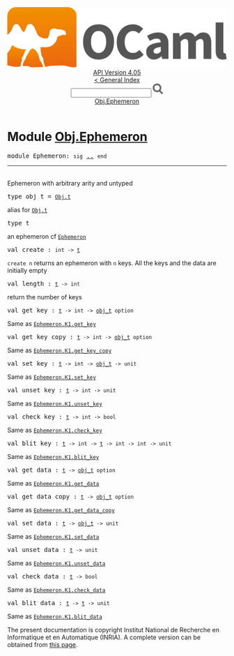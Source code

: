 <!-- ((! set title API !)) ((! set documentation !)) ((! set api !)) ((! set nobreadcrumb !)) -->
<div class="api"><header><nav class="toc brand"><a class="brand" href="https://ocaml.org/"><img src="colour-logo-gray.svg" class="svg" alt="OCaml"></a></nav><nav class="toc"><div class="toc_version"><a href="/docs" id="version-select">API Version 4.05</a></div><a href="index.html">&lt; General Index</a><div class="api_search"><input type="text" name="apisearch" id="api_search" oninput="mySearch(false);" onkeypress="this.oninput();" onclick="this.oninput();" onpaste="this.oninput();">
<img src="search_icon.svg" alt="Search" class="svg" onclick="mySearch(false)"></div>
<div id="search_results"></div><div class="toc_title"><a href="#top">Obj.Ephemeron</a></div><ul></ul></nav></header>

<h1>Module <a href="type_Obj.Ephemeron.html">Obj.Ephemeron</a></h1>

<pre><span class="keyword">module</span> Ephemeron: <code class="code"><span class="keyword">sig</span></code> <a href="Obj.Ephemeron.html">..</a> <code class="code"><span class="keyword">end</span></code></pre><hr width="100%">
<br>
Ephemeron with arbitrary arity and untyped<br>

<pre><span id="TYPEobj_t"><span class="keyword">type</span> <code class="type"></code>obj_t</span> = <code class="type"><a href="Obj.html#TYPEt">Obj.t</a></code> </pre>
<div class="info ">
alias for <a href="Obj.html#TYPEt"><code class="code"><span class="constructor">Obj</span>.t</code></a><br>
</div>


<pre><span id="TYPEt"><span class="keyword">type</span> <code class="type"></code>t</span> </pre>
<div class="info ">
an ephemeron cf <a href="Ephemeron.html"><code class="code"><span class="constructor">Ephemeron</span></code></a><br>
</div>


<pre><span id="VALcreate"><span class="keyword">val</span> create</span> : <code class="type">int -&gt; <a href="Obj.Ephemeron.html#TYPEt">t</a></code></pre><div class="info ">
<code class="code">create&nbsp;n</code> returns an ephemeron with <code class="code">n</code> keys.
      All the keys and the data are initially empty<br>
</div>

<pre><span id="VALlength"><span class="keyword">val</span> length</span> : <code class="type"><a href="Obj.Ephemeron.html#TYPEt">t</a> -&gt; int</code></pre><div class="info ">
return the number of keys<br>
</div>

<pre><span id="VALget_key"><span class="keyword">val</span> get_key</span> : <code class="type"><a href="Obj.Ephemeron.html#TYPEt">t</a> -&gt; int -&gt; <a href="Obj.Ephemeron.html#TYPEobj_t">obj_t</a> option</code></pre><div class="info ">
Same as <a href="Ephemeron.K1.html#VALget_key"><code class="code"><span class="constructor">Ephemeron</span>.<span class="constructor">K1</span>.get_key</code></a><br>
</div>

<pre><span id="VALget_key_copy"><span class="keyword">val</span> get_key_copy</span> : <code class="type"><a href="Obj.Ephemeron.html#TYPEt">t</a> -&gt; int -&gt; <a href="Obj.Ephemeron.html#TYPEobj_t">obj_t</a> option</code></pre><div class="info ">
Same as <a href="Ephemeron.K1.html#VALget_key_copy"><code class="code"><span class="constructor">Ephemeron</span>.<span class="constructor">K1</span>.get_key_copy</code></a><br>
</div>

<pre><span id="VALset_key"><span class="keyword">val</span> set_key</span> : <code class="type"><a href="Obj.Ephemeron.html#TYPEt">t</a> -&gt; int -&gt; <a href="Obj.Ephemeron.html#TYPEobj_t">obj_t</a> -&gt; unit</code></pre><div class="info ">
Same as <a href="Ephemeron.K1.html#VALset_key"><code class="code"><span class="constructor">Ephemeron</span>.<span class="constructor">K1</span>.set_key</code></a><br>
</div>

<pre><span id="VALunset_key"><span class="keyword">val</span> unset_key</span> : <code class="type"><a href="Obj.Ephemeron.html#TYPEt">t</a> -&gt; int -&gt; unit</code></pre><div class="info ">
Same as <a href="Ephemeron.K1.html#VALunset_key"><code class="code"><span class="constructor">Ephemeron</span>.<span class="constructor">K1</span>.unset_key</code></a><br>
</div>

<pre><span id="VALcheck_key"><span class="keyword">val</span> check_key</span> : <code class="type"><a href="Obj.Ephemeron.html#TYPEt">t</a> -&gt; int -&gt; bool</code></pre><div class="info ">
Same as <a href="Ephemeron.K1.html#VALcheck_key"><code class="code"><span class="constructor">Ephemeron</span>.<span class="constructor">K1</span>.check_key</code></a><br>
</div>

<pre><span id="VALblit_key"><span class="keyword">val</span> blit_key</span> : <code class="type"><a href="Obj.Ephemeron.html#TYPEt">t</a> -&gt; int -&gt; <a href="Obj.Ephemeron.html#TYPEt">t</a> -&gt; int -&gt; int -&gt; unit</code></pre><div class="info ">
Same as <a href="Ephemeron.K1.html#VALblit_key"><code class="code"><span class="constructor">Ephemeron</span>.<span class="constructor">K1</span>.blit_key</code></a><br>
</div>

<pre><span id="VALget_data"><span class="keyword">val</span> get_data</span> : <code class="type"><a href="Obj.Ephemeron.html#TYPEt">t</a> -&gt; <a href="Obj.Ephemeron.html#TYPEobj_t">obj_t</a> option</code></pre><div class="info ">
Same as <a href="Ephemeron.K1.html#VALget_data"><code class="code"><span class="constructor">Ephemeron</span>.<span class="constructor">K1</span>.get_data</code></a><br>
</div>

<pre><span id="VALget_data_copy"><span class="keyword">val</span> get_data_copy</span> : <code class="type"><a href="Obj.Ephemeron.html#TYPEt">t</a> -&gt; <a href="Obj.Ephemeron.html#TYPEobj_t">obj_t</a> option</code></pre><div class="info ">
Same as <a href="Ephemeron.K1.html#VALget_data_copy"><code class="code"><span class="constructor">Ephemeron</span>.<span class="constructor">K1</span>.get_data_copy</code></a><br>
</div>

<pre><span id="VALset_data"><span class="keyword">val</span> set_data</span> : <code class="type"><a href="Obj.Ephemeron.html#TYPEt">t</a> -&gt; <a href="Obj.Ephemeron.html#TYPEobj_t">obj_t</a> -&gt; unit</code></pre><div class="info ">
Same as <a href="Ephemeron.K1.html#VALset_data"><code class="code"><span class="constructor">Ephemeron</span>.<span class="constructor">K1</span>.set_data</code></a><br>
</div>

<pre><span id="VALunset_data"><span class="keyword">val</span> unset_data</span> : <code class="type"><a href="Obj.Ephemeron.html#TYPEt">t</a> -&gt; unit</code></pre><div class="info ">
Same as <a href="Ephemeron.K1.html#VALunset_data"><code class="code"><span class="constructor">Ephemeron</span>.<span class="constructor">K1</span>.unset_data</code></a><br>
</div>

<pre><span id="VALcheck_data"><span class="keyword">val</span> check_data</span> : <code class="type"><a href="Obj.Ephemeron.html#TYPEt">t</a> -&gt; bool</code></pre><div class="info ">
Same as <a href="Ephemeron.K1.html#VALcheck_data"><code class="code"><span class="constructor">Ephemeron</span>.<span class="constructor">K1</span>.check_data</code></a><br>
</div>

<pre><span id="VALblit_data"><span class="keyword">val</span> blit_data</span> : <code class="type"><a href="Obj.Ephemeron.html#TYPEt">t</a> -&gt; <a href="Obj.Ephemeron.html#TYPEt">t</a> -&gt; unit</code></pre><div class="info ">
Same as <a href="Ephemeron.K1.html#VALblit_data"><code class="code"><span class="constructor">Ephemeron</span>.<span class="constructor">K1</span>.blit_data</code></a><br>
</div>
<div class="copyright">The present documentation is copyright Institut National de Recherche en Informatique et en Automatique (INRIA). A complete version can be obtained from <a href="http://caml.inria.fr/pub/docs/manual-ocaml/">this page</a>.</div></div>